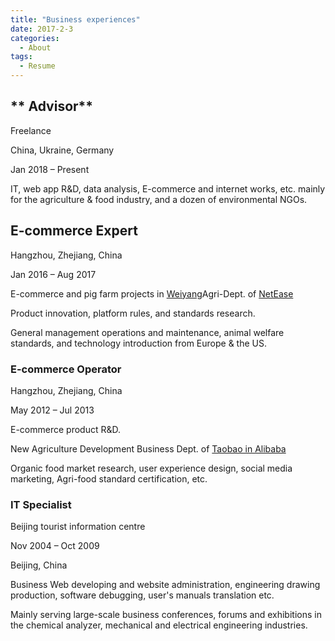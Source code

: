 ```yaml
---
title: "Business experiences"
date: 2017-2-3
categories:
  - About
tags:
  - Resume
---
```



## ** Advisor**

Freelance 

China, Ukraine, Germany

Jan 2018 – Present

IT, web app R\&D, data analysis, E-commerce and internet works, etc. mainly for the agriculture & food industry, and a dozen of environmental NGOs.


## E-commerce Expert

Hangzhou, Zhejiang, China

Jan 2016 – Aug 2017

E-commerce and pig farm projects in [Weiyang](https://weiyang.cn/)Agri-Dept. of [NetEase](https://netease.com/)

Product innovation, platform rules, and standards research.

General management operations and maintenance, animal welfare standards, and technology introduction from Europe & the US.


### E-commerce Operator

Hangzhou, Zhejiang, China

May 2012 – Jul 2013

E-commerce product R&D.

New Agriculture Development Business Dept. of [Taobao in Alibaba](https://www.taobao.com/markets/cun/gyct)

Organic food market research, user experience design, social media marketing, Agri-food standard certification, etc.


### IT Specialist

Beijing tourist information centre

Nov 2004 – Oct 2009

Beijing, China

Business Web developing and website administration, engineering drawing production, software debugging, user's manuals translation etc.

Mainly serving large-scale business conferences, forums and exhibitions in the chemical analyzer, mechanical and electrical engineering industries.